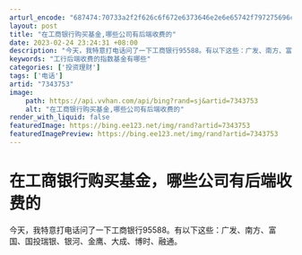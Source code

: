 ```yaml
---
arturl_encode: "687474:70733a2f2f626c6f672e6373646e2e6e65742f797275696c69:6e2f61727469636c652f64657461696c732f37333433373533"
layout: post
title: "在工商银行购买基金,哪些公司有后端收费的"
date: 2023-02-24 23:24:31 +08:00
description: "今天，我特意打电话问了一下工商银行95588。有以下这些：广发、南方、富国、国投瑞银、银河、金鹰、大"
keywords: "工行后端收费的指数基金有哪些"
categories: ['投资理财']
tags: ['电话']
artid: "7343753"
image:
    path: https://api.vvhan.com/api/bing?rand=sj&artid=7343753
    alt: "在工商银行购买基金,哪些公司有后端收费的"
render_with_liquid: false
featuredImage: https://bing.ee123.net/img/rand?artid=7343753
featuredImagePreview: https://bing.ee123.net/img/rand?artid=7343753
---
```


# 在工商银行购买基金，哪些公司有后端收费的

今天，我特意打电话问了一下工商银行95588。有以下这些：广发、南方、富国、国投瑞银、银河、金鹰、大成、博时、融通。